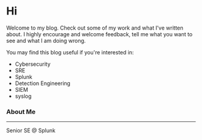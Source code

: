 # Hi

Welcome to my blog. Check out some of my work and what I've written about. I highly encourage and welcome feedback, tell me what you want to see and what I am doing wrong.

You may find this blog useful if you're interested in: 
- Cybersecurity
- SRE
- Splunk
- Detection Engineering
- SIEM
- syslog

### About Me
---
Senior SE @ Splunk
